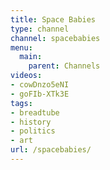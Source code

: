 ```yaml
---
title: Space Babies
type: channel
channel: spacebabies
menu:
  main:
    parent: Channels
videos:
- cowDnzo5eNI
- goFIb-XTk3E
tags:
- breadtube
- history
- politics
- art
url: /spacebabies/
---
```

